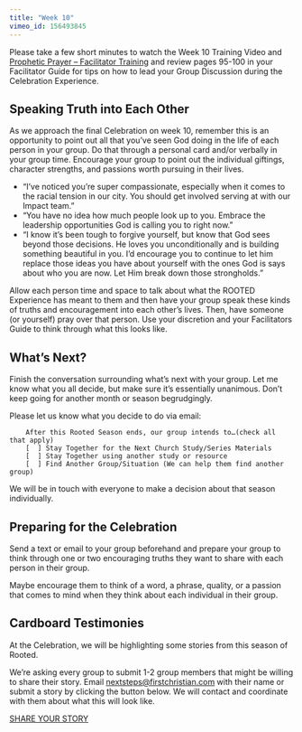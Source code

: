 ```yaml
---
title: "Week 10"
vimeo_id: 156493845
---
```


Please take a few short minutes to watch the Week 10 Training Video and  [Prophetic Prayer – Facilitator Training](https://vimeo.com/170240318) and review pages 95-100 in your Facilitator Guide for tips on how to lead your Group Discussion during the Celebration Experience.

## Speaking Truth into Each Other

As we approach the final Celebration on week 10, remember this is an opportunity to point out all that you’ve seen God doing in the life of each person in your group. Do that through a personal card and/or verbally in your group time. Encourage your group to point out the individual giftings, character strengths, and passions worth pursuing in their lives.

- “I’ve noticed you’re super compassionate, especially when it comes to the racial tension in our city. You should get involved serving at with our Impact team.”
- “You have no idea how much people look up to you. Embrace the leadership opportunities God is calling you to right now.”
- “I know it’s been tough to forgive yourself, but know that God sees beyond those decisions. He loves you unconditionally and is building something beautiful in you. I’d encourage you to continue to let him replace those ideas you have about yourself with the ones God is says about who you are now. Let Him break down those strongholds.” 

Allow each person time and space to talk about what the ROOTED Experience has meant to them and then have your group speak these kinds of truths and encouragement into each other’s lives. Then, have someone (or yourself) pray over that person. Use your discretion and your Facilitators Guide to think through what this looks like.

## What’s Next?

Finish the conversation surrounding what’s next with your group. Let me know what you all decide, but make sure it’s essentially unanimous. Don’t keep going for another month or season begrudgingly. 

Please let us know what you decide to do via email:

```
	After this Rooted Season ends, our group intends to…(check all that apply)
	[  ] Stay Together for the Next Church Study/Series Materials
	[  ] Stay Together using another study or resource 
	[  ] Find Another Group/Situation (We can help them find another group)
```

We will be in touch with everyone to make a decision about that season individually.

## Preparing for the Celebration

Send a text or email to your group beforehand and prepare your group to think through one or two encouraging truths they want to share with each person in their group. 

Maybe encourage them to think of a word, a phrase, quality, or a passion that comes to mind when they think about each individual in their group.

## Cardboard Testimonies

At the Celebration, we will be highlighting some stories from this season of Rooted. 

We’re asking every group to submit 1-2 group members that might be willing to share their story. Email nextsteps@firstchristian.com with their name or submit a story by clicking the button below. We will contact and coordinate with them about what this will look like.

[SHARE YOUR STORY](https://form.jotform.com/82886016722158)

